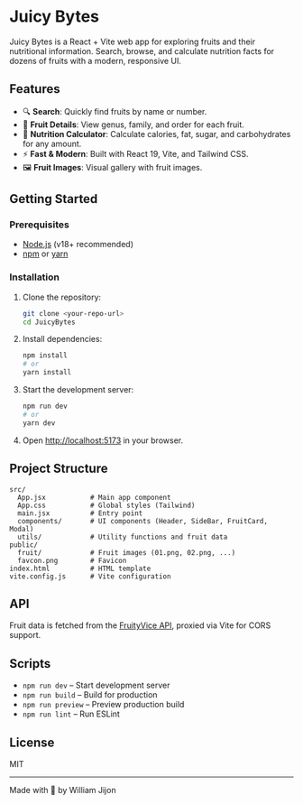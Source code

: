 # Juicy Bytes

Juicy Bytes is a React + Vite web app for exploring fruits and their nutritional information. Search, browse, and calculate nutrition facts for dozens of fruits with a modern, responsive UI.

## Features

- 🔍 **Search**: Quickly find fruits by name or number.
- 🍎 **Fruit Details**: View genus, family, and order for each fruit.
- 🧮 **Nutrition Calculator**: Calculate calories, fat, sugar, and carbohydrates for any amount.
- ⚡ **Fast & Modern**: Built with React 19, Vite, and Tailwind CSS.
- 🖼️ **Fruit Images**: Visual gallery with fruit images.

## Getting Started

### Prerequisites

- [Node.js](https://nodejs.org/) (v18+ recommended)
- [npm](https://www.npmjs.com/) or [yarn](https://yarnpkg.com/)

### Installation

1. Clone the repository:

   ```sh
   git clone <your-repo-url>
   cd JuicyBytes
   ```

2. Install dependencies:

   ```sh
   npm install
   # or
   yarn install
   ```

3. Start the development server:

   ```sh
   npm run dev
   # or
   yarn dev
   ```

4. Open [http://localhost:5173](http://localhost:5173) in your browser.

## Project Structure

```
src/
  App.jsx           # Main app component
  App.css           # Global styles (Tailwind)
  main.jsx          # Entry point
  components/       # UI components (Header, SideBar, FruitCard, Modal)
  utils/            # Utility functions and fruit data
public/
  fruit/            # Fruit images (01.png, 02.png, ...)
  favcon.png        # Favicon
index.html          # HTML template
vite.config.js      # Vite configuration
```

## API

Fruit data is fetched from the [FruityVice API](https://www.fruityvice.com/), proxied via Vite for CORS support.

## Scripts

- `npm run dev` – Start development server
- `npm run build` – Build for production
- `npm run preview` – Preview production build
- `npm run lint` – Run ESLint

## License

MIT

---

Made with 🍊 by William Jijon
